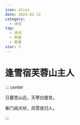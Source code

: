 ```yaml
---
icon: alias
date: 2024-02-13
category:
  - 诗词
tag:
  - 诗词
  - 李唐
  - 意境
star: 5
---
```


# 逢雪宿芙蓉山主人

<!-- more -->

::: center

日暮苍山远，天寒白屋贫。

柴门闻犬吠，风雪夜归人。

:::


